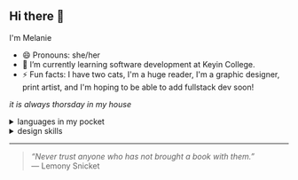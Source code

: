 ## Hi there 👋
I'm Melanie

- 😄 Pronouns: she/her
- 🌱 I’m currently learning software development at Keyin College.
- ⚡ Fun facts: I have two cats, I'm a huge reader, I'm a graphic designer, print artist, and I'm hoping to be able to add fullstack dev soon!

<i>it is always thorsday in my house</i>

<details>
<summary>languages in my pocket</summary>
  
| rank | language |
|-----:|---------------|
|     1|  HTML & CSS   |
|     2|  javascript   |
|     3|  python       |
|     4|  SQL          |
|     5|  java         |
</details>

<details>
<summary>design skills</summary>
  
| rank | skills |
|-----:|---------------|
|     1|  logo & branding   |
|     2|  book & documents      |
|     3|  web   |
</details>

---

> <i>“Never trust anyone who has not brought a book with them.”</i>
<br>— Lemony Snicket
